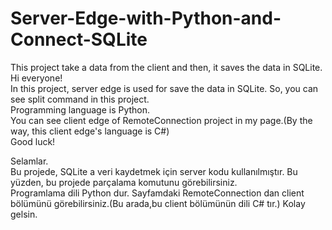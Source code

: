 # Server-Edge-with-Python-and-Connect-SQLite
This project take a data from the client and then, it saves the data in SQLite.
<br>
Hi everyone!<br>
In this project, server edge is used for save the data in SQLite. So, you can see split command in this project.<br>
Programming language is Python.<br>
You can see client edge of RemoteConnection project in my page.(By the way, this client edge's language is C#)<br>
Good luck!<br>

Selamlar. <br>
Bu projede, SQLite a veri kaydetmek için server kodu kullanılmıştır. Bu yüzden, bu projede parçalama komutunu görebilirsiniz.<br>
Programlama dili Python dur.
Sayfamdaki RemoteConnection dan client bölümünü görebilirsiniz.(Bu arada,bu client bölümünün dili C# tır.)
Kolay gelsin.
